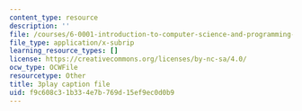 ```yaml
---
content_type: resource
description: ''
file: /courses/6-0001-introduction-to-computer-science-and-programming-in-python-fall-2016/f9c608c31b334e7b769d15ef9ec0d0b9_-DP1i2ZU9gk.srt
file_type: application/x-subrip
learning_resource_types: []
license: https://creativecommons.org/licenses/by-nc-sa/4.0/
ocw_type: OCWFile
resourcetype: Other
title: 3play caption file
uid: f9c608c3-1b33-4e7b-769d-15ef9ec0d0b9
---
```


